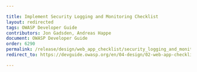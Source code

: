 ```yaml
---

title: Implement Security Logging and Monitoring Checklist
layout: redirected
tags: OWASP Developer Guide
contributors: Jon Gadsden, Andreas Happe
document: OWASP Developer Guide
order: 6290
permalink: /release/design/web_app_checklist/security_logging_and_monitoring/
redirect_to: https://devguide.owasp.org/en/04-design/02-web-app-checklist/09-logging-monitoring/

---
```

